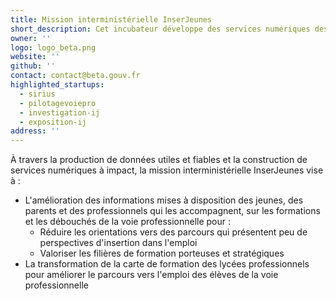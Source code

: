 ```yaml
---
title: Mission interministérielle InserJeunes
short_description: Cet incubateur développe des services numériques destinés à faciliter l’orientation et l’insertion des jeunes issus de la voie professionnelle initiale.
owner: ''
logo: logo_beta.png
website: ''
github: ''
contact: contact@beta.gouv.fr
highlighted_startups:
  - sirius
  - pilotagevoiepro
  - investigation-ij
  - exposition-ij
address: ''
---
```

À travers la production de données utiles et fiables et la construction de services numériques à impact, la mission interministérielle InserJeunes vise à :
- L'amélioration des informations mises à disposition des jeunes, des parents et des professionnels qui les accompagnent, sur les formations et les débouchés de la voie professionnelle pour :
    - Réduire les orientations vers des parcours qui présentent peu de perspectives d'insertion dans l'emploi
    - Valoriser les filières de formation porteuses et stratégiques
- La transformation de la carte de formation des lycées professionnels pour améliorer le parcours vers l'emploi des élèves de la voie professionnelle
